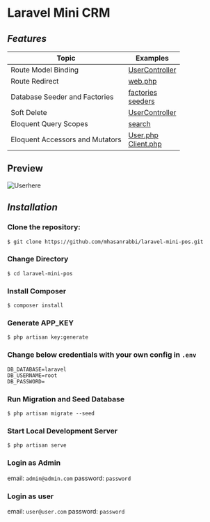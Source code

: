 # **Laravel Mini CRM**


## *Features*

|Topic|Examples  |
|--|--|
|Route Model Binding| [UserController](https://github.com/mhasanrabbi/laravel-mini-crm/blob/7cf3fa2e169f1b443acbb2f4e88537384490ece8/routes/web.php#L18) |
|Route Redirect|[web.php](https://github.com/mhasanrabbi/laravel-mini-crm/blob/7cf3fa2e169f1b443acbb2f4e88537384490ece8/routes/web.php#L9)|
|Database Seeder and Factories|[factories](https://github.com/mhasanrabbi/laravel-mini-crm/tree/develop/database/factories) <br> [seeders](https://github.com/mhasanrabbi/laravel-mini-crm/tree/develop/database/seeders)|
|Soft Delete| [UserController](https://github.com/mhasanrabbi/laravel-mini-crm/blob/3dfb9fe63938ebdfb963d2374da22cfb08c2bcb9/app/Http/Controllers/UserController.php#L124)|
|Eloquent Query Scopes| [search](https://github.com/mhasanrabbi/laravel-mini-crm/blob/7cf3fa2e169f1b443acbb2f4e88537384490ece8/app/Models/User.php#L27) |
|Eloquent Accessors and Mutators|[User.php](https://github.com/mhasanrabbi/laravel-mini-crm/blob/3dfb9fe63938ebdfb963d2374da22cfb08c2bcb9/app/Models/User.php#L57) <br> [Client.php](https://github.com/mhasanrabbi/laravel-mini-crm/blob/03c54f7f93baed1f50772fe1b990cd1c7a1e7f1a/app/Models/Client.php#L38)


## Preview
![Userhere](https://www.mahmudrabbi.com/images-repo/crm.png)

## *Installation*


### Clone the repository:
``` 
$ git clone https://github.com/mhasanrabbi/laravel-mini-pos.git
```

### Change Directory

```
$ cd laravel-mini-pos
```
### Install Composer
``` 
$ composer install
```
### Generate APP_KEY 
``` 
$ php artisan key:generate
```

### Change below credentials with your own config in `.env`
``` 
DB_DATABASE=laravel
DB_USERNAME=root
DB_PASSWORD=
```

### Run Migration and Seed Database

``` 
$ php artisan migrate --seed
```

### Start Local Development Server

``` 
$ php artisan serve
```

### Login as Admin

email: `admin@admin.com` 
password: `password` 

### Login as user
email: `user@user.com`
password: `password` 
